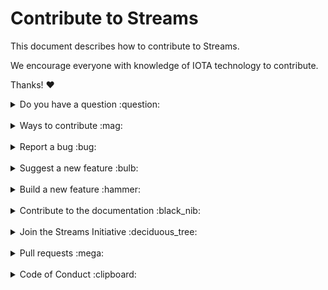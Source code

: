 # Contribute to Streams

This document describes how to contribute to Streams.

We encourage everyone with knowledge of IOTA technology to contribute.

Thanks! :heart:

<details>
<summary>Do you have a question :question:</summary>
<br>

If you have a general or technical question, you can use one of the following resources instead of submitting an issue:

- [**Developer documentation:**](https://wiki.iota.org/) For official information about developing with IOTA technology
- [**Discord:**](https://discord.iota.org/) For real-time chats with the developers and community members
- [**IOTA cafe:**](https://iota.cafe/) For technical discussions with the Research and Development Department at the IOTA Foundation
- [**StackExchange:**](https://iota.stackexchange.com/) For technical and troubleshooting questions
</details>

<br>

<details>
<summary>Ways to contribute :mag:</summary>
<br>

To contribute to Streams on GitHub, you can:

- Report a bug
- Suggest a new feature
- Build a new feature
- Contribute to the documentation
- Join the Streams Initiative
</details>

<br>

<details>
<summary>Report a bug :bug:</summary>
<br>

This section guides you through reporting a bug. Following these guidelines helps maintainers and the community understand the bug, reproduce the behavior, and find related bugs.

### Before reporting a bug

Please check the following list:

- **Do not open a GitHub issue for [security vulnerabilities](.github/SECURITY.MD)**, instead, please contact us at [security@iota.org](mailto:security@iota.org).

- **Ensure the bug was not already reported** by searching on GitHub under [**Issues**](https://github.com/iotaledger/streams/issues). If the bug has already been reported **and the issue is still open**, add a comment to the existing issue instead of opening a new one.

**Note:** If you find a **Closed** issue that seems similar to what you're experiencing, open a new issue and include a link to the original issue in the body of your new one.

### Submitting A Bug Report

To report a bug, [open a new issue](https://github.com/iotaledger/streams/issues/new), and be sure to include as many details as possible, using the template.

**Note:** Minor changes such as fixing a typo can but do not need an open issue.

If you also want to fix the bug, submit a [pull request](#pull-requests) and reference the issue.

</details>

<br>

<details>
<summary>Suggest a new feature :bulb:</summary>
<br>

This section guides you through suggesting a new feature. Following these guidelines helps maintainers and the community collaborate to find the best possible way forward with your suggestion.

### Before suggesting a new feature

**Ensure the feature has not already been suggested** by searching on GitHub under [**Issues**](https://github.com/iotaledger/streams/issues).

### Suggesting a new feature

To suggest a new feature, talk to the IOTA community and IOTA Foundation members in the #streams-discussion channel on [Discord](https://discord.iota.org/).

If the team approves your feature, an issue will be created for it.

</details>

<br>

<details>
<summary>Build a new feature :hammer:</summary>
<br>

This section guides you through building a new feature. Following these guidelines helps give your feature the best chance of being approved and merged.

### Before building a new feature

Make sure to discuss the feature in the #streams-discussion channel on [Discord](https://discord.iota.org/).

### Building a new feature

To build a new feature, check out a new branch based on the `master` branch.

If your feature has a public-facing API, please consider the following:

- Make sure to document the feature, using the guidelines in this [Rust RFC](https://github.com/rust-lang/rfcs/blob/master/text/1574-more-api-documentation-conventions.md#appendix-a-full-conventions-text)
- Makes sure to include [documentation tests](https://doc.rust-lang.org/rustdoc/documentation-tests.html)
</details>

<br>

<details>
<summary>Contribute to the documentation :black_nib:</summary>
<br>

The Streams documentation is hosted on https://wiki.iota.org, which is built from content in the [documentation](https://github.com/iotaledger/documentation) repository.

Please see the [guidelines](https://github.com/iotaledger/documentation/CONTRIBUTING.md) on the documentation repository for information on how to contribute to the documentation.

</details>

<br>

<details>
<summary>Join the Streams Initiative :deciduous_tree:</summary>
<br>

The [IOTA Streams Initiative](https://github.com/iota-community/IOTAStreams) is a collaborative effort to improve the Streams developer experience by focussing on the following goals:

- Quality assurance and review
- Documentation
- Code samples
- Improvements to modules and libraries

## How much time is involved

You can invest as much or as little time as you want into the initiative.

## What's in it for you

In return for your time, not only do you get to be a part of the future of IOTA technology, you will also be given a badge on Discord to show others that you're a valuable member of the IOTA community.

## How to join

If you're interested in joining, chat to us in the #experience channel on [Discord](https://discord.iota.org/).

</details>

<br>

<details>
<summary>Pull requests :mega:</summary>
<br>

This section guides you through submitting a pull request (PR). Following these guidelines helps give your PR the best chance of being approved and merged.

### Before submitting a pull request

When creating a pull request (PR), please follow these steps to have your contribution considered by the maintainers:

- A PR should have exactly one concern (for example one feature or one bug). If a PR addresses more than one concern, it should be split into more PRs.

- A PR can be merged only if it references an open issue

  **Note:** Minor changes such as fixing a typo can but do not need an open issue.

### Submitting a pull request

The following is a typical workflow for submitting a new pull request:

1. Fork this repository
2. Create a new branch based on your fork. For example, `git checkout -b fix/my-fix` or ` git checkout -b feat/my-feature`.
3. Make your changes
4. Run the `cargo fmt` command to make sure your code is well formatted
5. Commit your changes, using a clear commit message, and push them to your fork
6. Target your pull request to be merged with the `master` branch

If all [status checks](https://help.github.com/articles/about-status-checks/) pass, and the maintainer approves the PR, it will be merged.

**Note:** Reviewers may ask you to complete additional work, tests, or other changes before your pull request can be approved and merged.

</details>

<br>

<details>
<summary>Code of Conduct :clipboard:</summary>
<br>

This project and everyone participating in it is governed by the [IOTA Code of Conduct](.github/CODE_OF_CONDUCT.md).
